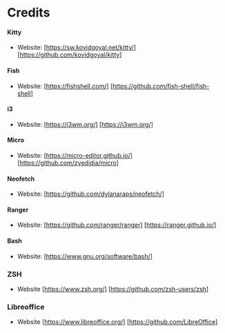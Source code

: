 # Credits


#### Kitty

- Website: [https://sw.kovidgoyal.net/kitty/] [https://github.com/kovidgoyal/kitty]



#### Fish

- Website: [https://fishshell.com/] [https://github.com/fish-shell/fish-shell]



#### i3

- Website: [https://i3wm.org/] [https://i3wm.org/]



#### Micro

- Website: [https://micro-editor.github.io/] [https://github.com/zyedidia/micro]



#### Neofetch 

- Website: [https://github.com/dylanaraps/neofetch/]


#### Ranger

- Website: [https://github.com/ranger/ranger] [https://ranger.github.io/] 



#### Bash

- Website: [https://www.gnu.org/software/bash/]


### ZSH

- Website [https://www.zsh.org/] [https://github.com/zsh-users/zsh]


### Libreoffice

- Website [https://www.libreoffice.org/] [https://github.com/LibreOffice]
